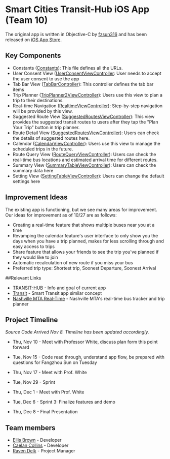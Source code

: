 # Smart Cities Transit-Hub iOS App (Team 10)
The original app is written in Objective-C by [fzsun316](mailto:fzsun316@gmail.com) and has been released on [iOS App Store](https://itunes.apple.com/us/app/t-hub/id1022519348?mt=8).

## Key Components

* Constants ([Constants](https://github.com/X278-2016/team-10/blob/master/T-HUB/constants.h)): This file defines all the URLs.
* User Consent View ([UserConsentViewController](https://github.com/X278-2016/team-10/blob/master/T-HUB/UserConsentViewController.h): User needs to accept the user consent to use the app
* Tab Bar View ([TabBarController](https://github.com/X278-2016/team-10/blob/master/T-HUB/TabBarController.h)):  This controller defines the tab bar items
* Trip Planner ([TripPlanner2ViewController](https://github.com/X278-2016/team-10/blob/master/T-HUB/TripPlanner2ViewController.h)): Users use this view to plan a trip to their destinations.
* Real-time Navigation ([RealtimeViewController](https://github.com/X278-2016/team-10/blob/master/T-HUB/RealtimeViewController.h)): Step-by-step navigation will be provided by this view.
* Suggested Route View ([SuggestedRoutesViewController](https://github.com/X278-2016/team-10/blob/master/T-HUB/SuggestedRoutesViewController.h)): This view provides the suggested transit routes to users after they tap the "Plan Your Trip" button in trip planner.
* Route Detail View ([SuggestedRoutesViewController](https://github.com/X278-2016/team-10/blob/master/T-HUB/SuggestedRoutesViewController.h)): Users can check the details of suggested routes here.
* Calendar ([CalendarViewController](https://github.com/X278-2016/team-10/blob/master/T-HUB/CalendarViewController.h)): Users use this view to manage the scheduled trips in the future.
* Route Query View ([RouteQueryViewController](https://github.com/X278-2016/team-10/blob/master/T-HUB/RouteQueryViewController.h)): Users can check the real-time bus locations and estimated arrival time for different routes.
* Summary View ([SummaryTableViewController](https://github.com/X278-2016/team-10/blob/master/T-HUB/SummaryTableViewController.h)): Users can check the summary data here
* Setting View ([SettingTableViewController](https://github.com/X278-2016/team-10/blob/master/T-HUB/SettingViewController.h)): Users can change the default settings here

## Improvement Ideas

The existing app is functioning, but we see many areas for improvement.  Our ideas for improvement as of 10/27 are as follows:
- Creating a real-time feature that shows multiple buses near you at a time
- Revamping the calendar feature's user interface to only show you the days when you have a trip planned, makes for less scrolling through and easy access to trips
- Share feature that allows your friends to see the trip you've planned if they would like to join
- Automatic recalculation of new route if you miss your bus
- Preferred trip type: Shortest trip, Soonest Departure, Soonest Arrival

##Relevant Links

* [TRANSIT-HUB](http://thub.isis.vanderbilt.edu) - Info and goal of current app
* [Transit](https://transitapp.com) - Smart Transit app similar concept
* [Nashville MTA Real-Time](http://ride.nashvillemta.org) - Nashville MTA's real-time bus tracker and trip planner


## Project Timeline

*Source Code Arrived Nov 8. Timeline has been updated accordingly.*


* Thu, Nov 10 - Meet with Professor White, discuss plan form this point forward

* Tue, Nov 15 - Code read through, understand app flow, be prepared with questions for Fangzhou Sun on Tuesday

* Thu, Nov 17 - Meet with Prof. White

* Tue, Nov 29 - Sprint

* Thu, Dec 1 - Meet with Prof. White

* Tue, Dec 6 - Sprint 3: Finalize features and demo

* Thu, Dec 8 - Final Presentation

## Team members

+ [Ellis Brown](mailto:ellis.l.brown@vanderbilt.edu) - Developer
+ [Caelan Collins](mailto:caelan.p.collins@vanderbilt.edu) - Developer
+ [Raven Delk](mailto:raven.delk@vanderbilt.edu) - Project Manager
